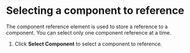 # Selecting a component to reference


The component reference element is used to store a reference to a component. You can select only one component reference at a time.

1.  Click **Select Component** to select a component to reference.


